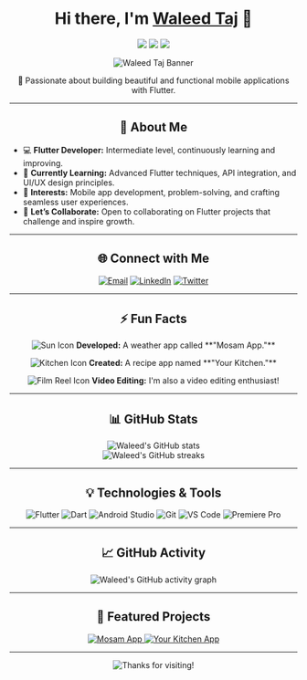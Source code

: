 <h1 align="center">Hi there, I'm <a href="https://www.linkedin.com/in/waleed-taj" target="_blank">Waleed Taj</a> 👋</h1>

<p align="center">
  <img src="https://img.shields.io/badge/Flutter-Intermediate-blue?style=for-the-badge&logo=flutter&logoColor=white" />
  <img src="https://img.shields.io/badge/Dart-Intermediate-blue?style=for-the-badge&logo=dart&logoColor=white" />
  <img src="https://img.shields.io/badge/Video%20Editing-Enthusiast-brightgreen?style=for-the-badge&logo=adobe-premiere-pro&logoColor=white" />
</p>

<p align="center">
  <img src="https://github.com/WaleedTaj/WaleedTaj/blob/main/banner.png" alt="Waleed Taj Banner" />
</p>

<p align="center">
  🚀 Passionate about building beautiful and functional mobile applications with Flutter.
</p>

---

<h2 align="center">👀 About Me</h2>

- 💻 **Flutter Developer:** Intermediate level, continuously learning and improving.
- 🌱 **Currently Learning:** Advanced Flutter techniques, API integration, and UI/UX design principles.
- 🎯 **Interests:** Mobile app development, problem-solving, and crafting seamless user experiences.
- 💬 **Let’s Collaborate:** Open to collaborating on Flutter projects that challenge and inspire growth.

---

<h2 align="center">🌐 Connect with Me</h2>

<p align="center">
  <a href="mailto:your-email@example.com"><img src="https://img.shields.io/badge/Email-D14836?style=for-the-badge&logo=gmail&logoColor=white" alt="Email"></a>
  <a href="https://www.linkedin.com/in/waleed-taj"><img src="https://img.shields.io/badge/LinkedIn-0A66C2?style=for-the-badge&logo=linkedin&logoColor=white" alt="LinkedIn"></a>
  <a href="https://twitter.com/your-twitter-handle"><img src="https://img.shields.io/badge/Twitter-1DA1F2?style=for-the-badge&logo=twitter&logoColor=white" alt="Twitter"></a>
</p>

---

<h2 align="center">⚡ Fun Facts</h2>

<p align="center">
  <img src="https://img.icons8.com/color/48/000000/sun--v2.png" alt="Sun Icon" />
  <b>Developed:</b> A weather app called **"Mosam App."**
</p>

<p align="center">
  <img src="https://img.icons8.com/color/48/000000/kitchen-room.png" alt="Kitchen Icon" />
  <b>Created:</b> A recipe app named **"Your Kitchen."**
</p>

<p align="center">
  <img src="https://img.icons8.com/color/48/000000/film-reel.png" alt="Film Reel Icon" />
  <b>Video Editing:</b> I'm also a video editing enthusiast!
</p>

---

<h2 align="center">📊 GitHub Stats</h2>

<p align="center">
  <img src="https://github-readme-stats.vercel.app/api?username=WaleedTaj&show_icons=true&theme=radical" alt="Waleed's GitHub stats" />
  <br/>
  <img src="https://github-readme-streak-stats.herokuapp.com/?user=WaleedTaj&theme=radical" alt="Waleed's GitHub streaks" />
</p>

---

<h2 align="center">💡 Technologies & Tools</h2>

<p align="center">
  <img src="https://img.shields.io/badge/Flutter-02569B?style=for-the-badge&logo=flutter&logoColor=white" alt="Flutter" />
  <img src="https://img.shields.io/badge/Dart-0175C2?style=for-the-badge&logo=dart&logoColor=white" alt="Dart" />
  <img src="https://img.shields.io/badge/Android%20Studio-3DDC84?style=for-the-badge&logo=android-studio&logoColor=white" alt="Android Studio" />
  <img src="https://img.shields.io/badge/Git-F05032?style=for-the-badge&logo=git&logoColor=white" alt="Git" />
  <img src="https://img.shields.io/badge/Visual%20Studio%20Code-0078D4?style=for-the-badge&logo=visual-studio-code&logoColor=white" alt="VS Code" />
  <img src="https://img.shields.io/badge/Adobe%20Premiere%20Pro-9999FF?style=for-the-badge&logo=adobe-premiere-pro&logoColor=white" alt="Premiere Pro" />
</p>

---

<h2 align="center">📈 GitHub Activity</h2>

<p align="center">
  <img src="https://activity-graph.herokuapp.com/graph?username=WaleedTaj&theme=radical" alt="Waleed's GitHub activity graph" />
</p>

---

<h2 align="center">🌟 Featured Projects</h2>

<p align="center">
  <a href="https://github.com/WaleedTaj/MosamApp">
    <img src="https://github-readme-stats.vercel.app/api/pin/?username=WaleedTaj&repo=MosamApp&theme=radical" alt="Mosam App" />
  </a>
  <a href="https://github.com/WaleedTaj/YourKitchen">
    <img src="https://github-readme-stats.vercel.app/api/pin/?username=WaleedTaj&repo=YourKitchen&theme=radical" alt="Your Kitchen App" />
  </a>
</p>

---

<p align="center">
  <img src="https://img.shields.io/badge/Thanks%20for%20visiting!-1DA1F2?style=for-the-badge&logo=github" alt="Thanks for visiting!" />
</p>
